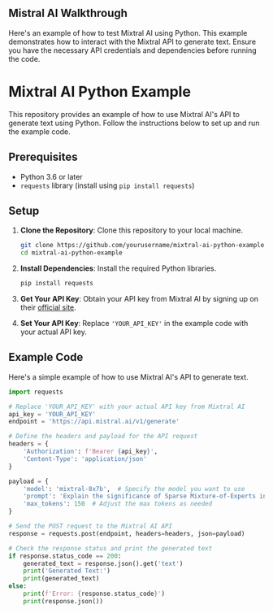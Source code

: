 ## Mistral AI Walkthrough
Here's an example of how to test Mixtral AI using Python. This example demonstrates how to interact with the Mixtral API to generate text. Ensure you have the necessary API credentials and dependencies before running the code.

# Mixtral AI Python Example

This repository provides an example of how to use Mixtral AI's API to generate text using Python. Follow the instructions below to set up and run the example code.

## Prerequisites

- Python 3.6 or later
- `requests` library (install using `pip install requests`)

## Setup

1. **Clone the Repository**: Clone this repository to your local machine.

    ```bash
    git clone https://github.com/yourusername/mixtral-ai-python-example.git
    cd mixtral-ai-python-example
    ```

2. **Install Dependencies**: Install the required Python libraries.

    ```bash
    pip install requests
    ```

3. **Get Your API Key**: Obtain your API key from Mixtral AI by signing up on their [official site](https://mistral.ai/).

4. **Set Your API Key**: Replace `'YOUR_API_KEY'` in the example code with your actual API key.

## Example Code

Here's a simple example of how to use Mixtral AI's API to generate text.

```python
import requests

# Replace 'YOUR_API_KEY' with your actual API key from Mixtral AI
api_key = 'YOUR_API_KEY'
endpoint = 'https://api.mistral.ai/v1/generate'

# Define the headers and payload for the API request
headers = {
    'Authorization': f'Bearer {api_key}',
    'Content-Type': 'application/json'
}

payload = {
    'model': 'mixtral-8x7b',  # Specify the model you want to use
    'prompt': 'Explain the significance of Sparse Mixture-of-Experts in AI.',
    'max_tokens': 150  # Adjust the max tokens as needed
}

# Send the POST request to the Mixtral AI API
response = requests.post(endpoint, headers=headers, json=payload)

# Check the response status and print the generated text
if response.status_code == 200:
    generated_text = response.json().get('text')
    print('Generated Text:')
    print(generated_text)
else:
    print(f'Error: {response.status_code}')
    print(response.json())

